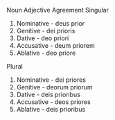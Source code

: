 Noun Adjective Agreement
Singular
1. Nominative - deus prior
2. Genitive - dei prioris
3. Dative - deo priori
4. Accusative - deum priorem
5. Ablative - deo priore

Plural
1. Nominative - dei priores
2. Genitive - deorum priorum
3. Dative - deis prioribus
4. Accusative - deos priores
5. Ablative - deis prioribus
